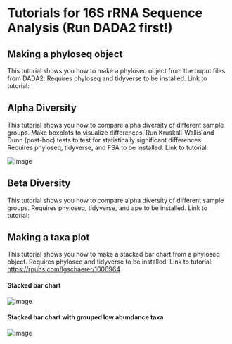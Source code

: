 # Tutorials for 16S rRNA Sequence Analysis (Run DADA2 first!)


## Making a phyloseq object

This tutorial shows you how to make a phyloseq object from the ouput files from DADA2. Requires phyloseq and tidyverse to be installed. Link to tutorial: 


## Alpha Diversity

This tutorial shows you how to compare alpha diversity of different sample groups. Make boxplots to visualize differences. Run Kruskall-Wallis and Dunn (post-hoc) tests to test for statistically significant differences. Requires phyloseq, tidyverse, and FSA to be installed. Link to tutorial: 

![image](https://github.com/lgschaer/tutorials/assets/47119257/6345ece6-bd7f-47f8-a9bc-4058172be0e5)

## Beta Diversity

This tutorial shows you how to compare alpha diversity of different sample groups. Requires phyloseq, tidyverse, and ape to be installed. Link to tutorial: 


## Making a taxa plot

This tutorial shows you how to make a stacked bar chart from a phyloseq object. Requires phyloseq and tidyverse to be installed. Link to tutorial: https://rpubs.com/lgschaerer/1006964

#### Stacked bar chart
![image](https://user-images.githubusercontent.com/47119257/221209908-aaffff41-edf4-4c02-bc88-ec235303e0c0.png)


#### Stacked bar chart with grouped low abundance taxa
![image](https://user-images.githubusercontent.com/47119257/221210882-d2f358ce-b582-4495-bc29-60c4a9cab78d.png)
